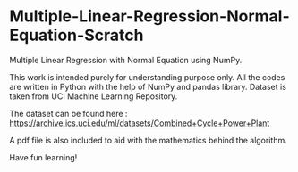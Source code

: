 # Multiple-Linear-Regression-Normal-Equation-Scratch
Multiple Linear Regression with Normal Equation using NumPy.

This work is intended purely for understanding purpose only. All the codes are written in Python with the help of NumPy and pandas library. Dataset is taken from UCI Machine Learning Repository.

The dataset can be found here : https://archive.ics.uci.edu/ml/datasets/Combined+Cycle+Power+Plant

A pdf file is also included to aid with the mathematics behind the algorithm.

Have fun learning!